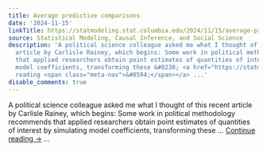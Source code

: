```yaml
---
title: Average predictive comparisons
date: '2024-11-15'
linkTitle: https://statmodeling.stat.columbia.edu/2024/11/15/average-predictive-comparisons/
source: Statistical Modeling, Causal Inference, and Social Science
description: 'A political science colleague asked me what I thought of this recent
  article by Carlisle Rainey, which begins: Some work in political methodology recommends
  that applied researchers obtain point estimates of quantities of interest by simulating
  model coefficients, transforming these &#8230; <a href="https://statmodeling.stat.columbia.edu/2024/11/15/average-predictive-comparisons/">Continue
  reading <span class="meta-nav">&#8594;</span></a> ...'
disable_comments: true
---
```

A political science colleague asked me what I thought of this recent article by Carlisle Rainey, which begins: Some work in political methodology recommends that applied researchers obtain point estimates of quantities of interest by simulating model coefficients, transforming these &#8230; <a href="https://statmodeling.stat.columbia.edu/2024/11/15/average-predictive-comparisons/">Continue reading <span class="meta-nav">&#8594;</span></a> ...